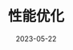 ---
title: 性能优化
icon: OA_xingnengyouhua
date: 2023-05-22
order: 6
category:
  - 面试
tag:
  - 性能优化
---